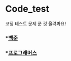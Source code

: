 # Code_test
코딩 테스트 문제 푼 것 올려봐요!

### *[백준](https://github.com/easydong02/Code_test/tree/main/Baekjoon)

### *[프로그래머스](https://github.com/easydong02/Code_test/tree/main/Baekjoon)
